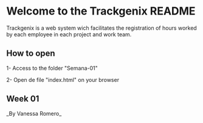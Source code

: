 <html> 
    <h1> Welcome to the Trackgenix README 
    </h1>  
    <p> 
    Trackgenix is a web system wich facilitates the registration of hours worked by each employee in each project and work team.
    </p>      
    <h2> 
    How to open 
    </h2>
    <p> 
    1- Access to the folder "Semana-01"
    </p>
    <p> 
    2- Open de file "index.html" on your browser 
    </p>
    <h2> 
    Week 01 
    </h2>
    <p> 
    _By Vanessa Romero_ 
    </p>